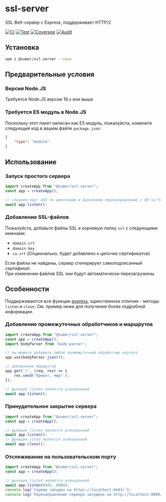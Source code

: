 # ssl-server
SSL Веб-сервер с Express, поддерживает HTTP/2

[![CI](https://github.com/sumor-cloud/ssl-server/actions/workflows/ci.yml/badge.svg)](https://github.com/sumor-cloud/ssl-server/actions/workflows/ci.yml)
[![Test](https://github.com/sumor-cloud/ssl-server/actions/workflows/ut.yml/badge.svg)](https://github.com/sumor-cloud/ssl-server/actions/workflows/ut.yml)
[![Coverage](https://github.com/sumor-cloud/ssl-server/actions/workflows/coverage.yml/badge.svg)](https://github.com/sumor-cloud/ssl-server/actions/workflows/coverage.yml)
[![Audit](https://github.com/sumor-cloud/ssl-server/actions/workflows/audit.yml/badge.svg)](https://github.com/sumor-cloud/ssl-server/actions/workflows/audit.yml)

## Установка
```bash
npm i @sumor/ssl-server --save
```

## Предварительные условия

### Версия Node.JS
Требуется Node.JS версии 16.x или выше

### Требуется ES модуль в Node.JS
Поскольку этот пакет написан как ES модуль,
пожалуйста, измените следующий код в вашем файле ```package.json```:
```json
{
    "type": "module"
}
```

## Использование

### Запуск простого сервера

```javascript
import createApp from "@sumor/ssl-server";
const app = createApp();

// слушаем порт 443 по умолчанию и выполняем перенаправление с 80 на https 443
await app.listen();
```

### Добавление SSL-файлов
Пожалуйста, добавьте файлы SSL в корневую папку ```ssl``` с следующими именами:
- ```domain.crt```
- ```domain.key```
- ```ca.crt``` (Опционально, будет добавлено к цепочке сертификатов)

Если файлы не найдены, сервер сгенерирует самоподписанный сертификат.  
При изменении файлов SSL они будут автоматически перезагружены.
## Особенности

Поддерживаются все функции [express](https://www.npmjs.com/package/express), единственное отличие - методы ```listen``` и ```close```. См. пример ниже для получения более подробной информации.

### Добавление промежуточных обработчиков и маршрутов

```javascript
import createApp from "@sumor/ssl-server";
const app = createApp();
import bodyParser from 'body-parser';

// вы можете добавить любой промежуточный обработчик express
app.use(bodyParser.json());

// добавление маршрутов
app.get('/', (req, res) => {
    res.send('Привет, мир!');
});

// функция listen является асинхронной
await app.listen();
```

### Принудительное закрытие сервера

```javascript
import createApp from "@sumor/ssl-server";
const app = createApp();

// функция listen является асинхронной
await app.listen();
// функция close является асинхронной
await app.close();
```

### Отслеживание на пользовательском порту

```javascript
import createApp from "@sumor/ssl-server";
const app = createApp();

// функция listen является асинхронной
await app.listen(8443, 8080);
console.log(`Сервер запущен на https://localhost:8443/`);
console.log(`Перенаправление сервера запущено на http://localhost:8080/`);
```